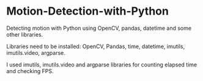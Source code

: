 # Motion-Detection-with-Python
Detecting motion with Python using OpenCV, pandas, datetime and some other libraries. 

Libraries need to be installed: OpenCV, Pandas, time, datetime, imutils, imutils.video, argparse. 

I used imutils, imutils.video and argparse libraries for counting elapsed time and checking FPS.  
